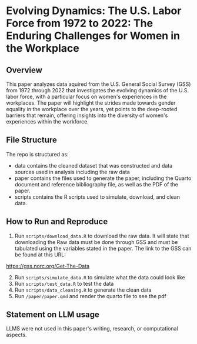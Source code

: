 # Evolving Dynamics: The U.S. Labor Force from 1972 to 2022: The Enduring Challenges for Women in the Workplace

## Overview

This paper analyzes data aquired from the U.S. General Social Survey (GSS) from 1972 through 2022
that investigates the evolving dynamics of the U.S. labor force, with a particular focus on women's experiences in the workplaces. The paper will highlight the strides made towards gender equality in the workplace over the years, yet points to the deep-rooted barriers that remain, offering insights into the diversity of women's experiences within the workforce.

## File Structure

The repo is structured as:

- data contains the cleaned dataset that was constructed and data sources used in analysis including the raw data
- paper contains the files used to generate the paper, including the Quarto document and reference bibliography file, as well as the PDF of the paper.
- scripts contains the R scripts used to simulate, download, and clean data.

## How to Run and Reproduce

1. Run `scripts/download_data.R` to download the raw data. It will state that downloading the Raw data must be done through GSS and must be tabulated using the variables stated in the paper. The link to the GSS can be found at this URL:

https://gss.norc.org/Get-The-Data

2. Run `scripts/simulate_data.R` to simulate what the data could look like
3. Run `scripts/test_data.R` to test the data
4. Run `scripts/data_cleaning.R` to generate the clean data
5. Run `/paper/paper.qmd` and render the quarto file to see the pdf


## Statement on LLM usage

LLMS were not used in this paper's writing, research, or computational aspects.
